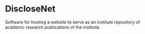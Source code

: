 # DiscloseNet

Software for hosting a website to serve as an institute repository of academic research publications of the institute.